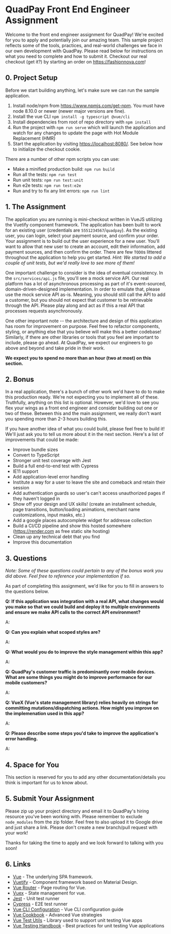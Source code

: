 # QuadPay Front End Engineer Assignment

Welcome to the front end engineer assignment for QuadPay!  We're excited for you to apply and potentially join our amazing team.  This sample project reflects some of the tools, practices, and real-world challenges we face in our own development with QuadPay.  Please read below for instructions on what you need to complete and how to submit it.  Checkout our real checkout (get it?) by starting an order on <https://fashionnova.com>!

## 0. Project Setup

Before we start building anything, let's make sure we can run the sample application.

1. Install node/npm from <https://www.npmjs.com/get-npm>.  You must have node 8.10.0 or newer (newer major versions are fine).
2. Install the vue CLI `npm install -g typescript @vue/cli`
3. Install dependencies from root of repo directory with `npm install`
4. Run the project with `npm run serve` which will launch the application and watch for any changes to update the page with Hot Module Replacement (HMR)
5. Start the application by visiting <https://localhost:8080/>.  See below how to initialize the checkout cookie.

There are a number of other npm scripts you can use:

- Make a minified production build: `npm run build`
- Run all the tests: `npm run test`
- Run unit tests: `npm run test:unit`
- Run e2e tests: `npm run test:e2e`
- Run and try to fix any lint errors: `npm run lint`

## 1. The Assignment

The application you are running is mini-checkout written in VueJS utilizing the Vuetify component framework.  The application has been built to work for an existing user (credentials are `5551234567`/`quadpay`).  As the existing user, you can login, select your payment source, and confirm your order.  Your assignment is to build out the user experience for a new user.  You'll want to allow that new user to create an account, edit their information, add payment sources, and then confirm the order.  There are few `TODO`s littered throughout the application to help you get started.  *Hint: We started to add a couple of unit tests, but we'd really love to see more of them!*

One important challenge to consider is the idea of eventual consistency.  In the `src/services/api.js` file, you'll see a mock service API.  Our real platform has a lot of asynchronous processing as part of it's event-sourced, domain-driven-designed implementation.  In order to emulate that, please use the mock service API as-is.  Meaning, you should still call the API to add a customer, but you should not expect that customer to be retrievable through the API.  Please play along and act as if this a real API that processes requests asynchronously.

One other important note -- the architecture and design of this application has room for improvement on purpose.  Feel free to refactor components, styling, or anything else that you believe will make this a better codebase!  Similarly, if there are other libraries or tools that you feel are important to include, please go ahead.  At QuadPay, we expect our engineers to go above and beyond and take pride in their work.

**We expect you to spend no more than an hour (two at most) on this section.**

## 2. Bonus

In a real application, there's a bunch of other work we'd have to do to make this production ready.  We're not expecting you to implement all of these.  Truthfully, anything on this list is optional.  However, we'd love to see you flex your wings as a front end engineer and consider building out one or two of these.  Between this and the main assignment, we really don't want you spending more than 2-3 hours building this.

If you have another idea of what you could build, please feel free to build it!  We'll just ask you to tell us more about it in the next section.  Here's a list of improvements that could be made:

- Improve bundle sizes
- Convert to TypeScript
- Stronger unit test coverage with Jest
- Build a full end-to-end test with Cypress
- IE11 support
- Add application-level error handling
- Institute a way for a user to leave the site and comeback and retain their session
- Add authentication guards so user's can't access unauthorized pages if they haven't logged in
- Show off your design and UX skills! (create an installment schedule, page transitions, button/loading animations, merchant name customizations, input masks, etc.)
- Add a google places autocomplete widget for addresse collection
- Build a CI/CD pipeline and show this hosted somewhere (<https://render.com> as free static site hosting)
- Clean up any technical debt that you find
- Improve this documentation

## 3. Questions

*Note: Some of these questions could pertain to any of the bonus work you did above.  Feel free to reference your implementation if so.*

As part of completing this assignment, we'd like for you to fill in answers to the questions below.

**Q: If this application was integration with a real API, what changes would you make so that we could build and deploy it to multiple environments and ensure we make API calls to the correct API environment?**

A:

**Q: Can you explain what scoped styles are?**

A:

**Q: What would you do to improve the style management within this app?**

A:

**Q: QuadPay's customer traffic is predominantly over mobile devices.  What are some things you might do to improve performance for our mobile customers?**

A:

**Q: VueX (Vue's state management library) relies heavily on strings for committing mutations/dispatching actions.  How might you improve on the implemenation used in this app?**

A:

**Q: Please describe some steps you'd take to improve the application's error handling.**

A:

## 4. Space for You

This section is reserved for you to add any other documentation/details you think is important for us to know about.

## 5. Submit Your Assignment

Please zip up your project directory and email it to QuadPay's hiring resource you've been working with.  Please remember to exclude `node_modules` from the zip folder.  Feel free to also upload it to Google drive and just share a link.  Please don't create a new branch/pull request with your work!

Thanks for taking the time to apply and we look forward to talking with you soon!

## 6. Links

- [Vue](<https://vuejs.org/>) - The underlying SPA framework.
- [Vuetify](<https://vuetifyjs.com/en/>) - Component framework based on Material Design.
- [Vue Router](<https://router.vuejs.org/>) - Page routing for Vue.
- [Vuex](<https://vuex.vuejs.org/>) - State management for vue.
- [Jest](<https://jestjs.io/docs/en/cli>) - Unit test runner
- [Cypress](<https://docs.cypress.io/guides/overview/why-cypress.html#In-a-nutshell>) - E2E test runner
- [Vue CLI Configuration](<https://cli.vuejs.org/config/>) - Vue CLI configuration guide
- [Vue Cookbook](<https://vuejs.org/v2/cookbook/>) - Advanced Vue strategies
- [Vue Test Utils](<https://vue-test-utils.vuejs.org/>) - Library used to support unit testing Vue apps
- [Vue Testing Handbook](<https://lmiller1990.github.io/vue-testing-handbook/>) - Best practices for unit testing Vue applications

